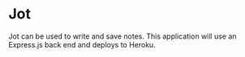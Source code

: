 # Jot
Jot can be used to write and save notes. This application will use an Express.js back end and deploys to Heroku.
